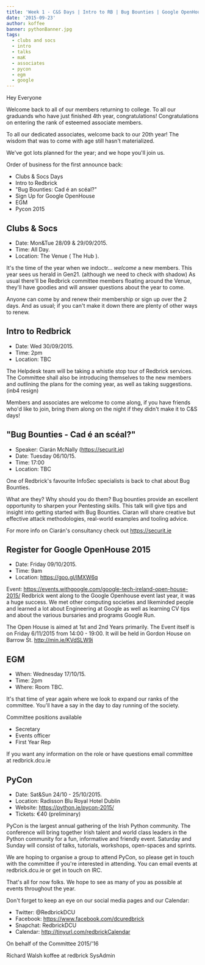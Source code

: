 ```yaml
---
title: 'Week 1 - C&S Days | Intro to RB | Bug Bounties | Google OpenHouse | EGM | Pycon 2015'
date: '2015-09-23'
author: koffee
banner: pythonBanner.jpg 
tags:
  - clubs and socs
  - intro
  - talks
  - maK
  - associates
  - pycon
  - egm
  - google
---
```


Hey Everyone

Welcome back to all of our members returning to college.
To all our graduands who have just finished 4th year, congratulations!
Congratulations on entering the rank of esteemed associate members.

To all our dedicated associates, welcome back to our 20th year!
The wisdom that was to come with age still hasn't materialized.

We've got lots planned for the year; and we hope you'll join us.

Order of business for the first announce back:

- Clubs & Socs Days
- Intro to Redbrick
- "Bug Bounties: Cad é an scéal?"
- Sign Up for Google OpenHouse
- EGM
- Pycon 2015

 <!-- more-->

## Clubs & Socs

 - Date: Mon&Tue 28/09 & 29/09/2015.
 - Time: All Day.
 - Location: The Venue ( The Hub ).

 It's the time of the year when we indoctr... *welcome* a new members.
 This year sees us herald in Gen21. (although we need to check with shadow)
 As usual there'll be Redbrick committee members floating around the Venue,
 they'll have goodies and will answer questions about the year to come.

 Anyone can come by and renew their membership or sign up over the 2 days.
 And as usual; if you can't make it down there are plenty of other
ways to renew.

## Intro to Redbrick

 - Date: Wed 30/09/2015.
 - Time: 2pm
 - Location: TBC

 The Helpdesk team will be taking a whistle stop tour of Redbrick services.
 The Committee shall also be introducing themselves to the new members and
 outlining the plans for the coming year, as well as taking
suggestions. (inb4 resign)

 Members and associates are welcome to come along, if you have friends
who'd like
 to join, bring them along on the night if they didn't make it to C&S days!

## "Bug Bounties - Cad é an scéal?"

 - Speaker: Ciarán McNally (https://securit.ie)
 - Date: Tuesday 06/10/15.
 - Time: 17:00
 - Location: TBC

 One of Redbrick's favourite InfoSec specialists is back to chat about
Bug Bounties.

 What are they? Why should you do them?
 Bug bounties provide an excellent opportunity to sharpen your
Pentesting skills.
 This talk will give tips and insight into getting started with Bug Bounties.
 Ciaran will share creative but effective attack methodologies,
real-world examples and tooling advice.

 For more info on Ciarán's consultancy check out https://securit.ie

## Register for Google OpenHouse 2015

 - Date: Friday 09/10/2015.
 - Time: 9am
 - Location: https://goo.gl/IMXW6q

 Event: https://events.withgoogle.com/google-tech-ireland-open-house-2015/
 Redbrick went along to the Google Openhouse event last year, it was a huge
 success.
 We met other computing societies and likeminded people and learned
 a lot about Engineering at Google as well as learning CV tips and about the
 various bursaries and programs Google Run.

 The Open House is aimed at 1st and 2nd Years primarily.
 The Event itself is on Friday 6/11/2015 from 14:00 - 19:00.
 It will be held in Gordon House on Barrow St. http://min.ie/KVdSLW9i

## EGM

 - When: Wednesday 17/10/15.
 - Time: 2pm
 - Where: Room TBC.

 It's that time of year again where we look to expand our ranks of the
 committee. You'll have a say in the day to day running of the society.

 Committee positions available
  * Secretary
  * Events officer
  * First Year Rep

 If you want any information on the role or have questions email
committee at redbrick.dcu.ie

## PyCon

 - Date: Sat&Sun 24/10 - 25/10/2015.
 - Location: Radisson Blu Royal Hotel Dublin
 - Website: https://python.ie/pycon-2015/
 - Tickets: €40 (preliminary)

 PyCon is the largest annual gathering of the Irish Python community.
 The conference will bring together Irish talent and world class
 leaders in the Python community for a fun, informative and friendly
 event. Saturday and Sunday will consist of talks, tutorials,
 workshops, open-spaces and sprints.

 We are hoping to organise a group to attend PyCon, so please get in
 touch with the committee if you're interested in attending.
 You can email events at redbrick.dcu.ie or get in touch on IRC.

That's all for now folks.
We hope to see as many of you as possible at events throughout the year.

Don't forget to keep an eye on our social media pages and our Calendar:
 - Twitter:  @RedbrickDCU
 - Facebook: https://www.facebook.com/dcuredbrick
 - Snapchat: RedbrickDCU
 - Calendar: http://tinyurl.com/redbrickCalendar

On behalf of the Committee 2015/'16

Richard Walsh
koffee at redbrick
SysAdmin
